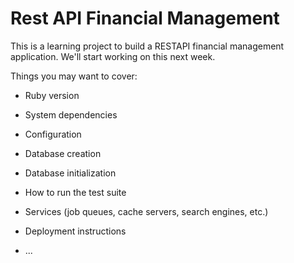 # Rest API Financial Management

This is a learning project to build a RESTAPI financial management application. We'll start working on this next week.

Things you may want to cover:

* Ruby version

* System dependencies

* Configuration

* Database creation

* Database initialization

* How to run the test suite

* Services (job queues, cache servers, search engines, etc.)

* Deployment instructions

* ...
